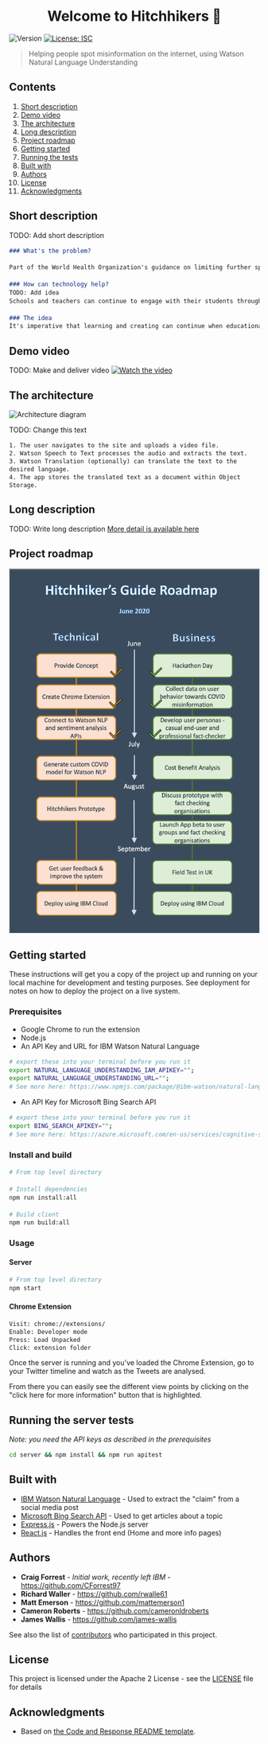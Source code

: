 <h1 align="center">Welcome to Hitchhikers 👋</h1>
<p>
  <img alt="Version" src="https://img.shields.io/badge/version-1.0.0-blue.svg?cacheSeconds=2592000" />
  <a href="#" target="_blank">
    <img alt="License: ISC" src="https://img.shields.io/badge/License-Apache2-yellow.svg" />
  </a>
</p>

> Helping people spot misinformation on the internet, using Watson Natural Language Understanding

## Contents

1. [Short description](#short-description)
1. [Demo video](#demo-video)
1. [The architecture](#the-architecture)
1. [Long description](#long-description)
1. [Project roadmap](#project-roadmap)
1. [Getting started](#getting-started)
1. [Running the tests](#running-the-tests)
1. [Built with](#built-with)
1. [Authors](#authors)
1. [License](#license)
1. [Acknowledgments](#acknowledgments)

## Short description
TODO: Add short description
```markdown
### What's the problem?

Part of the World Health Organization's guidance on limiting further spread of COVID-19 is to practice social distancing. As a result, schools in most affected areas are taking precautionary measures by closing their facilities. With school-aged children at home for an indeterminate amount of time,  keeping them engaged, entertained, and on top of their education is important.

### How can technology help?
TODO: Add idea
Schools and teachers can continue to engage with their students through virtual classrooms, and even create interactive spaces for classes. As parents face a new situation where they may need to homeschool their children, finding appropriate online resources is important as well.

### The idea
It's imperative that learning and creating can continue when educational institutions have to shift the way they teach in times of crises, such as the COVID-19 pandemic. Providing a set of open source tools, backed by IBM Cloud and Watson Services, will enable educators to more easily make content available for their students.
```
## Demo video
TODO: Make and deliver video
[![Watch the video](https://github.com/Code-and-Response/Liquid-Prep/blob/master/images/IBM-interview-video-image.png)](https://youtu.be/vOgCOoy_Bx0)

## The architecture
![Architecture diagram](./images/architectureDiagram.png)

TODO: Change this text
```
1. The user navigates to the site and uploads a video file.
2. Watson Speech to Text processes the audio and extracts the text.
3. Watson Translation (optionally) can translate the text to the desired language.
4. The app stores the translated text as a document within Object Storage.
```
## Long description
TODO: Write long description
[More detail is available here](DESCRIPTION.md)

## Project roadmap
![Roadmap](./images/Project_roadmap.png)

## Getting started

These instructions will get you a copy of the project up and running on your local machine for development and testing purposes. See deployment for notes on how to deploy the project on a live system.

### Prerequisites

* Google Chrome to run the extension
* Node.js
* An API Key and URL for IBM Watson Natural Language
```sh
# export these into your terminal before you run it
export NATURAL_LANGUAGE_UNDERSTANDING_IAM_APIKEY="";
export NATURAL_LANGUAGE_UNDERSTANDING_URL="";
# See more here: https://www.npmjs.com/package/@ibm-watson/natural-language-understanding-nodejs#prerequisites
```


* An API Key for Microsoft Bing Search API
```sh
# export these into your terminal before you run it
export BING_SEARCH_APIKEY="";
# See more here: https://azure.microsoft.com/en-us/services/cognitive-services/bing-news-search-api/
```

### Install and build

```sh
# From top level directory

# Install dependencies
npm run install:all

# Build client
npm run build:all
```

### Usage


#### Server

```sh
# From top level directory
npm start
```

#### Chrome Extension

```
Visit: chrome://extensions/
Enable: Developer mode
Press: Load Unpacked
Click: extension folder
```

Once the server is running and you've loaded the Chrome Extension, go to your Twitter timeline and watch as the Tweets are analysed.

From there you can easily see the different view points by clicking on the "click here for more information" button that is highlighted.

## Running the server tests
*Note: you need the API keys as described in the prerequisites*

```bash
cd server && npm install && npm run apitest
```

## Built with

* [IBM Watson Natural Language](https://www.ibm.com/uk-en/cloud/watson-natural-language-understanding) - Used to extract the "claim" from a social media post
* [Microsoft Bing Search API](https://azure.microsoft.com/en-us/services/cognitive-services/bing-news-search-api/) - Used to get articles about a topic
* [Express.js](https://expressjs.com/) - Powers the Node.js server
* [React.js](https://reactjs.org/) - Handles the front end (Home and more info pages)

## Authors

* **Craig Forrest** - *Initial work, recently left IBM* - https://github.com/CForrest97
* **Richard Waller** - https://github.com/rwalle61
* **Matt Emerson** - https://github.com/mattemerson1
* **Cameron Roberts** - https://github.com/cameronldroberts
* **James Wallis** - https://github.com/james-wallis

See also the list of [contributors](https://github.com/james-wallis/hitchhikers/graphs/contributors) who participated in this project.

## License

This project is licensed under the Apache 2 License - see the [LICENSE](LICENSE) file for details

## Acknowledgments

* Based on [the Code and Response README template](https://github.com/Code-and-Response/Project-Sample/blob/master/README.md).

